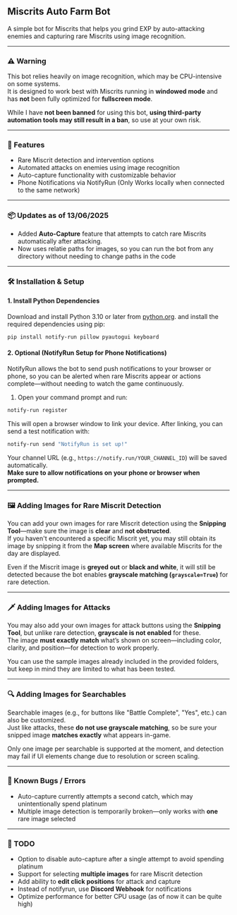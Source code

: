 ## Miscrits Auto Farm Bot

A simple bot for Miscrits that helps you grind EXP by auto-attacking enemies and capturing rare Miscrits using image recognition.

---

### ⚠️ Warning

This bot relies heavily on image recognition, which may be CPU-intensive on some systems.  
It is designed to work best with Miscrits running in **windowed mode** and has **not** been fully optimized for **fullscreen mode**.  

While I have **not been banned** for using this bot, **using third-party automation tools may still result in a ban**, so use at your own risk.

---

### 🚀 Features

- Rare Miscrit detection and intervention options
- Automated attacks on enemies using image recognition
- Auto-capture functionality with customizable behavior  
- Phone Notifications via NotifyRun (Only Works locally when connected to the same network)

---

### 📦 Updates as of 13/06/2025

- Added **Auto-Capture** feature that attempts to catch rare Miscrits automatically after attacking.
- Now uses relatie paths for images, so you can run the bot from any directory without needing to change paths in the code

---

### 🛠️ Installation & Setup

#### 1. Install Python Dependencies

Download and install Python 3.10 or later from [python.org](https://www.python.org/downloads/).
and install the required dependencies using pip:
```bash
pip install notify-run pillow pyautogui keyboard
```

#### 2. Optional (NotifyRun Setup for Phone Notifications)

NotifyRun allows the bot to send push notifications to your browser or phone, so you can be alerted when rare Miscrits appear or actions complete—without needing to watch the game continuously.

1. Open your command prompt and run:

```bash
notify-run register
```

This will open a browser window to link your device. After linking, you can send a test notification with:

```bash
notify-run send "NotifyRun is set up!"
```

Your channel URL (e.g., `https://notify.run/YOUR_CHANNEL_ID`) will be saved automatically.  
**Make sure to allow notifications on your phone or browser when prompted.**

---

### 🖼️ Adding Images for Rare Miscrit Detection

You can add your own images for rare Miscrit detection using the **Snipping Tool**—make sure the image is **clear** and **not obstructed**.  
If you haven't encountered a specific Miscrit yet, you may still obtain its image by snipping it from the **Map screen** where available Miscrits for the day are displayed.

Even if the Miscrit image is **greyed out** or **black and white**, it will still be detected because the bot enables **grayscale matching (`grayscale=True`)** for rare detection.

---

### 🗡️ Adding Images for Attacks

You may also add your own images for attack buttons using the **Snipping Tool**, but unlike rare detection, **grayscale is not enabled** for these.  
The image **must exactly match** what’s shown on screen—including color, clarity, and position—for detection to work properly.

You can use the sample images already included in the provided folders, but keep in mind they are limited to what has been tested.

---

### 🔍 Adding Images for Searchables

Searchable images (e.g., for buttons like "Battle Complete", "Yes", etc.) can also be customized.  
Just like attacks, these **do not use grayscale matching**, so be sure your snipped image **matches exactly** what appears in-game.  

Only one image per searchable is supported at the moment, and detection may fail if UI elements change due to resolution or screen scaling.

---

### 🐛 Known Bugs / Errors

- Auto-capture currently attempts a second catch, which may unintentionally spend platinum  
- Multiple image detection is temporarily broken—only works with **one** rare image selected  

---

### 📝 TODO

- Option to disable auto-capture after a single attempt to avoid spending platinum  
- Support for selecting **multiple images** for rare Miscrit detection  
- Add ability to **edit click positions** for attack and capture
- Instead of notifyrun, use **Discord Webhook** for notifications
- Optimize performance for better CPU usage (as of now it can be quite high)